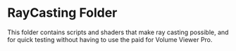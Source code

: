 # RayCasting Folder
This folder contains scripts and shaders that make ray casting possible, and for quick testing without having to use the paid
for Volume Viewer Pro.

